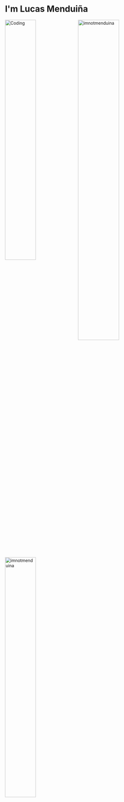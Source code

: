 <h1 align="left">I'm Lucas Menduiña</h1>

<div align="left">

<div align="left">
    <p><img align="right" width="52%" src="https://github-readme-streak-stats.herokuapp.com/?user=imnotmenduina&theme=highcontrast" alt="imnotmenduina" />
  </p>
  
  <p>
  <img " width="45%" alt="Coding" width="400" src="https://media2.giphy.com/media/l41JU9pUyosHzWyuQ/giphy.gif?cid=ecf05e470bjav7ro4n4hwjfotu0s81adhgxmshq5avzyb48f&ep=v1_gifs_search&rid=giphy.gif&ct=g">	
  </p>
  
  <p><img align="left" width="45%" src="https://github-readme-stats.vercel.app/api/top-langs?username=imnotmenduina&show_icons=true&theme=highcontrast&locale=en&layout=compact" alt="imnotmenduina" />
  </p>
  
  </p>
  
</div>



</div>

